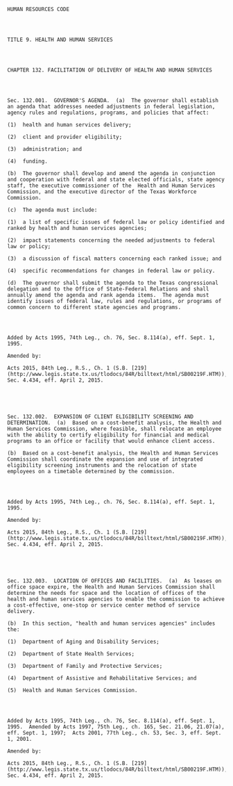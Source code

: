 ﻿
    
    
    	
    					
    
    
    HUMAN RESOURCES CODE
    
      
    
    
    TITLE 9. HEALTH AND HUMAN SERVICES
    
      
    
    
    CHAPTER 132. FACILITATION OF DELIVERY OF HEALTH AND HUMAN SERVICES
    
      
    
    
    Sec. 132.001.  GOVERNOR'S AGENDA.  (a)  The governor shall establish an agenda that addresses needed adjustments in federal legislation, agency rules and regulations, programs, and policies that affect:
    
    (1)  health and human services delivery;
    
    (2)  client and provider eligibility;
    
    (3)  administration; and
    
    (4)  funding.
    
    (b)  The governor shall develop and amend the agenda in conjunction and cooperation with federal and state elected officials, state agency staff, the executive commissioner of the  Health and Human Services Commission, and the executive director of the Texas Workforce Commission.
    
    (c)  The agenda must include:
    
    (1)  a list of specific issues of federal law or policy identified and ranked by health and human services agencies;
    
    (2)  impact statements concerning the needed adjustments to federal law or policy;
    
    (3)  a discussion of fiscal matters concerning each ranked issue; and
    
    (4)  specific recommendations for changes in federal law or policy.
    
    (d)  The governor shall submit the agenda to the Texas congressional delegation and to the Office of State-Federal Relations and shall annually amend the agenda and rank agenda items.  The agenda must identify issues of federal law, rules and regulations, or programs of common concern to different state agencies and programs.
    
    
    
    
    Added by Acts 1995, 74th Leg., ch. 76, Sec. 8.114(a), eff. Sept. 1, 1995.
    
    Amended by: 
    
    Acts 2015, 84th Leg., R.S., Ch. 1 (S.B. [219](http://www.legis.state.tx.us/tlodocs/84R/billtext/html/SB00219F.HTM)), Sec. 4.434, eff. April 2, 2015.
    
    
    
    
    
    Sec. 132.002.  EXPANSION OF CLIENT ELIGIBILITY SCREENING AND DETERMINATION.  (a)  Based on a cost-benefit analysis, the Health and Human Services Commission, where feasible, shall relocate an employee with the ability to certify eligibility for financial and medical programs to an office or facility that would enhance client access.
    
    (b)  Based on a cost-benefit analysis, the Health and Human Services Commission shall coordinate the expansion and use of integrated eligibility screening instruments and the relocation of state employees on a timetable determined by the commission.
    
    
    
    
    Added by Acts 1995, 74th Leg., ch. 76, Sec. 8.114(a), eff. Sept. 1, 1995.
    
    Amended by: 
    
    Acts 2015, 84th Leg., R.S., Ch. 1 (S.B. [219](http://www.legis.state.tx.us/tlodocs/84R/billtext/html/SB00219F.HTM)), Sec. 4.434, eff. April 2, 2015.
    
    
    
    
    
    Sec. 132.003.  LOCATION OF OFFICES AND FACILITIES.  (a)  As leases on office space expire, the Health and Human Services Commission shall determine the needs for space and the location of offices of the health and human services agencies to enable the commission to achieve a cost-effective, one-stop or service center method of service delivery.
    
    (b)  In this section, "health and human services agencies" includes the:
    
    (1)  Department of Aging and Disability Services;
    
    (2)  Department of State Health Services;
    
    (3)  Department of Family and Protective Services;
    
    (4)  Department of Assistive and Rehabilitative Services; and
    
    (5)  Health and Human Services Commission.
    
    
    
    
    Added by Acts 1995, 74th Leg., ch. 76, Sec. 8.114(a), eff. Sept. 1, 1995.  Amended by Acts 1997, 75th Leg., ch. 165, Sec. 21.06, 21.07(a), eff. Sept. 1, 1997;  Acts 2001, 77th Leg., ch. 53, Sec. 3, eff. Sept. 1, 2001.
    
    Amended by: 
    
    Acts 2015, 84th Leg., R.S., Ch. 1 (S.B. [219](http://www.legis.state.tx.us/tlodocs/84R/billtext/html/SB00219F.HTM)), Sec. 4.434, eff. April 2, 2015.
    
    
    
    
    				
